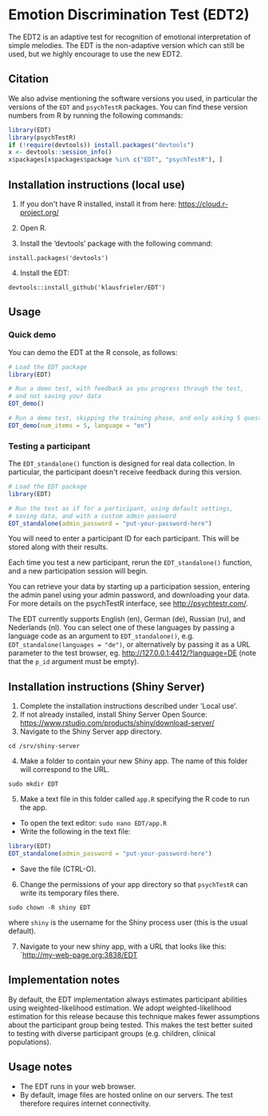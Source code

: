 # Emotion Discrimination Test (EDT2)


The EDT2 is an adaptive test for recognition of emotional interpretation of simple melodies. The EDT is the non-adaptive version which can still be used, but we highly encourage to use the new EDT2.


## Citation

We also advise mentioning the software versions you used,
in particular the versions of the `EDT` and `psychTestR` packages.
You can find these version numbers from R by running the following commands:

``` r
library(EDT)
library(psychTestR)
if (!require(devtools)) install.packages("devtools")
x <- devtools::session_info()
x$packages[x$packages$package %in% c("EDT", "psychTestR"), ]
```

## Installation instructions (local use)

1. If you don't have R installed, install it from here: https://cloud.r-project.org/

2. Open R.

3. Install the ‘devtools’ package with the following command:

`install.packages('devtools')`

4. Install the EDT:

`devtools::install_github('klausfrieler/EDT')`

## Usage

### Quick demo 

You can demo the EDT at the R console, as follows:

``` r
# Load the EDT package
library(EDT)

# Run a demo test, with feedback as you progress through the test,
# and not saving your data
EDT_demo()

# Run a demo test, skipping the training phase, and only asking 5 questions, as well a changing the language
EDT_demo(num_items = 5, language = "en")
```

### Testing a participant

The `EDT_standalone()` function is designed for real data collection.
In particular, the participant doesn't receive feedback during this version.

``` r
# Load the EDT package
library(EDT)

# Run the test as if for a participant, using default settings,
# saving data, and with a custom admin password
EDT_standalone(admin_password = "put-your-password-here")
```

You will need to enter a participant ID for each participant.
This will be stored along with their results.

Each time you test a new participant,
rerun the `EDT_standalone()` function,
and a new participation session will begin.

You can retrieve your data by starting up a participation session,
entering the admin panel using your admin password,
and downloading your data.
For more details on the psychTestR interface, 
see http://psychtestr.com/.

The EDT currently supports English (en), German (de), Russian (ru), and Nederlands (nl).
You can select one of these languages by passing a language code as 
an argument to `EDT_standalone()`, e.g. `EDT_standalone(languages = "de")`,
or alternatively by passing it as a URL parameter to the test browser,
eg. http://127.0.0.1:4412/?language=DE (note that the `p_id` argument must be empty).

## Installation instructions (Shiny Server)

1. Complete the installation instructions described under 'Local use'.
2. If not already installed, install Shiny Server Open Source:
https://www.rstudio.com/products/shiny/download-server/
3. Navigate to the Shiny Server app directory.

`cd /srv/shiny-server`

4. Make a folder to contain your new Shiny app.
The name of this folder will correspond to the URL.

`sudo mkdir EDT`

5. Make a text file in this folder called `app.R`
specifying the R code to run the app.

- To open the text editor: `sudo nano EDT/app.R`
- Write the following in the text file:

``` r
library(EDT)
EDT_standalone(admin_password = "put-your-password-here")
```

- Save the file (CTRL-O).

6. Change the permissions of your app directory so that `psychTestR`
can write its temporary files there.

`sudo chown -R shiny EDT`

where `shiny` is the username for the Shiny process user
(this is the usual default).

7. Navigate to your new shiny app, with a URL that looks like this:
`http://my-web-page.org:3838/EDT

## Implementation notes

By default, the EDT  implementation always estimates participant abilities
using weighted-likelihood estimation.
We adopt weighted-likelihood estimation for this release 
because this technique makes fewer assumptions about the participant group being tested.
This makes the test better suited to testing with diverse participant groups
(e.g. children, clinical populations).

## Usage notes

- The EDT runs in your web browser.
- By default, image files are hosted online on our servers.
The test therefore requires internet connectivity.
